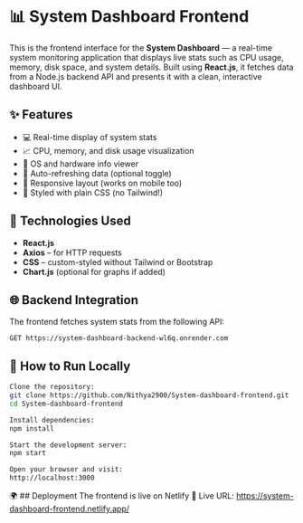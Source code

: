 # 📊 System Dashboard Frontend

This is the frontend interface for the **System Dashboard** — a real-time system monitoring application that displays live stats such as CPU usage, memory, disk space, and system details. Built using **React.js**, it fetches data from a Node.js backend API and presents it with a clean, interactive dashboard UI.

## ✨ Features

- 💻 Real-time display of system stats
- 📈 CPU, memory, and disk usage visualization
- 🧠 OS and hardware info viewer
- 🔄 Auto-refreshing data (optional toggle)
- 📱 Responsive layout (works on mobile too)
- 🎨 Styled with plain CSS (no Tailwind!)

## 🔧 Technologies Used

- **React.js**
- **Axios** – for HTTP requests
- **CSS** – custom-styled without Tailwind or Bootstrap
- **Chart.js** (optional for graphs if added)


## 🌐 Backend Integration

The frontend fetches system stats from the following API:

```http
GET https://system-dashboard-backend-wl6q.onrender.com
```
## 🚀 How to Run Locally
```bash
Clone the repository:
git clone https://github.com/Nithya2900/System-dashboard-frontend.git
cd System-dashboard-frontend

Install dependencies:
npm install

Start the development server:
npm start

Open your browser and visit:
http://localhost:3000
```

🌍 ## Deployment
The frontend is live on Netlify
🔗 Live URL: https://system-dashboard-frontend.netlify.app/


